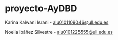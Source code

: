 # proyecto-AyDBD
Karina Kalwani Israni - alu0101109046@ull.edu.es

Noelia Ibáñez Silvestre - alu0101225555@ull.edu.es
